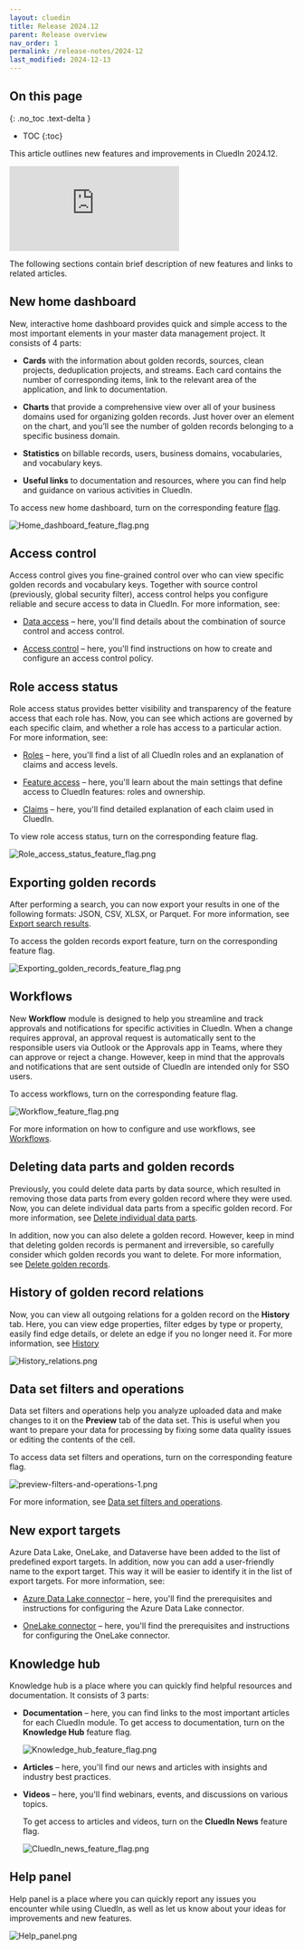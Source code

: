 ```yaml
---
layout: cluedin
title: Release 2024.12
parent: Release overview
nav_order: 1
permalink: /release-notes/2024-12
last_modified: 2024-12-13
---
```

## On this page
{: .no_toc .text-delta }
- TOC
{:toc}

This article outlines new features and improvements in CluedIn 2024.12.

<div class="videoFrame">
<iframe src="https://player.vimeo.com/video/1022433226?badge=0&amp;autopause=0&amp;player_id=0&amp;app_id=58479" frameborder="0" allow="autoplay; fullscreen; picture-in-picture; clipboard-write" title="What's new in CluedIn 2024.12"></iframe>
</div>

The following sections contain brief description of new features and links to related articles.

## New home dashboard

New, interactive home dashboard provides quick and simple access to the most important elements in your master data management project. It consists of 4 parts:

- **Cards** with the information about golden records, sources, clean projects, deduplication projects, and streams. Each card contains the number of corresponding items, link to the relevant area of the application, and link to documentation.

- **Charts** that provide a comprehensive view over all of your business domains used for organizing golden records. Just hover over an element on the chart, and you’ll see the number of golden records belonging to a specific business domain.

- **Statistics** on billable records, users, business domains, vocabularies, and vocabulary keys.

- **Useful links** to documentation and resources, where you can find help and guidance on various activities in CluedIn.

To access new home dashboard, turn on the corresponding feature [flag](/administration/feature-flags).

![Home_dashboard_feature_flag.png](../../assets/images/release/Home_dashboard_feature_flag.png)

## Access control

Access control gives you fine-grained control over who can view specific golden records and vocabulary keys. Together with source control (previously, global security filter), access control helps you configure reliable and secure access to data in CluedIn. For more information, see:

- [Data access](/administration/user-access/data-access) – here, you'll find details about the combination of source control and access control.

- [Access control](/management/access-control) – here, you'll find instructions on how to create and configure an access control policy.

## Role access status

Role access status provides better visibility and transparency of the feature access that each role has. Now, you can see which actions are governed by each specific claim, and whether a role has access to a particular action. For more information, see:

- [Roles](/administration/roles) – here, you'll find a list of all CluedIn roles and an explanation of claims and access levels.

- [Feature access](/administration/user-access/feature-access) – here, you'll learn about the main settings that define access to CluedIn features: roles and ownership.

- [Claims](/administration/roles/claims) – here, you'll find detailed explanation of each claim used in CluedIn. 

To view role access status, turn on the corresponding feature flag.

![Role_access_status_feature_flag.png](../../assets/images/release/Role_access_status_feature_flag.png)

## Exporting golden records

After performing a search, you can now export your results in one of the following formats: JSON, CSV, XLSX, or Parquet. For more information, see [Export search results](/key-terms-and-features/search#export-search-results).

To access the golden records export feature, turn on the corresponding feature flag.

![Exporting_golden_records_feature_flag.png](../../assets/images/release/Exporting_golden_records_feature_flag.png)

## Workflows

New **Workflow** module is designed to help you streamline and track approvals and notifications for specific activities in CluedIn. When a change requires approval, an approval request is automatically sent to the responsible users via Outlook or the Approvals app in Teams, where they can approve or reject a change. However, keep in mind that the approvals and notifications that are sent outside of CluedIn are intended only for SSO users.

To access workflows, turn on the corresponding feature flag.

![Workflow_feature_flag.png](../../assets/images/release/Workflow_feature_flag.png)

For more information on how to configure and use workflows, see [Workflows](/workflow).

## Deleting data parts and golden records

Previously, you could delete data parts by data source, which resulted in removing those data parts from every golden record where they were used. Now, you can delete individual data parts from a specific golden record. For more information, see [Delete individual data parts](/golden-records/delete-data-parts-from-golden-records).

In addition, now you can also delete a golden record. However, keep in mind that deleting golden records is permanent and irreversible, so carefully consider which golden records you want to delete. For more information, see [Delete golden records](/golden-records/delete-golden-records).

## History of golden record relations

Now, you can view all outgoing relations for a golden record on the **History** tab. Here, you can view edge properties, filter edges by type or property, easily find edge details, or delete an edge if you no longer need it. For more information, see [History](/key-terms-and-features/golden-records/history)

![History_relations.png](../../assets/images/release/History_relations.png)

## Data set filters and operations

Data set filters and operations help you analyze uploaded data and make changes to it on the **Preview** tab of the data set. This is useful when you want to prepare your data for processing by fixing some data quality issues or editing the contents of the cell.

To access data set filters and operations, turn on the corresponding feature flag.

![preview-filters-and-operations-1.png](../../assets/images/integration/additional-operations/preview-filters-and-operations-1.png)

For more information, see [Data set filters and operations](/integration/additional-operations-on-records/preview#data-set-filters-and-operations).

## New export targets

Azure Data Lake, OneLake, and Dataverse have been added to the list of predefined export targets. In addition, now you can add a user-friendly name to the export target. This way it will be easier to identify it in the list of export targets. For more information, see:

- [Azure Data Lake connector](/consume/streams/adl-connector) – here, you'll find the prerequisites and instructions for configuring the Azure Data Lake connector.

- [OneLake connector](/consume/streams/onelake-connector) – here, you'll find the prerequisites and instructions for configuring the OneLake connector.

## Knowledge hub

Knowledge hub is a place where you can quickly find helpful resources and documentation. It consists of 3 parts:

- **Documentation** – here, you can find links to the most important articles for each CluedIn module. To get access to documentation, turn on the **Knowledge Hub** feature flag.

    ![Knowledge_hub_feature_flag.png](../../assets/images/release/Knowledge_hub_feature_flag.png)

- **Articles** – here, you'll find our news and articles with insights and industry best practices.

- **Videos** – here, you'll find webinars, events, and discussions on various topics.

    To get access to articles and videos, turn on the **CluedIn News** feature flag.

    ![CluedIn_news_feature_flag.png](../../assets/images/release/CluedIn_news_feature_flag.png)

## Help panel

Help panel is a place where you can quickly report any issues you encounter while using CluedIn, as well as let us know about your ideas for improvements and new features.

![Help_panel.png](../../assets/images/release/Help_panel.png)